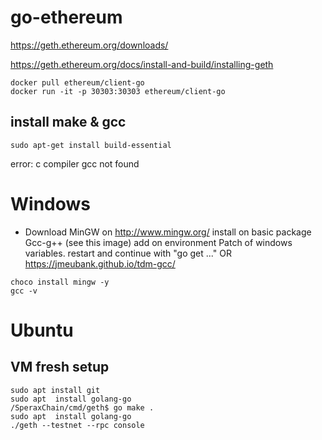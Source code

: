 # go-ethereum

https://geth.ethereum.org/downloads/

https://geth.ethereum.org/docs/install-and-build/installing-geth

```
docker pull ethereum/client-go
docker run -it -p 30303:30303 ethereum/client-go
```

## install make & gcc
```
sudo apt-get install build-essential
```
error:
c compiler gcc not found

# Windows
- Download MinGW on http://www.mingw.org/
install on basic package Gcc-g++ (see this image)
add on environment Patch of windows variables.
restart and continue with "go get ..."
OR
https://jmeubank.github.io/tdm-gcc/
```
choco install mingw -y
gcc -v
```

# Ubuntu 
## VM fresh setup
```
sudo apt install git
sudo apt  install golang-go
/SperaxChain/cmd/geth$ go make .
sudo apt  install golang-go
./geth --testnet --rpc console
```
